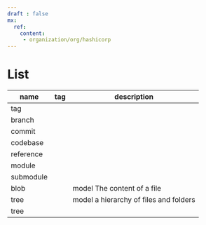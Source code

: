 ```yaml
---
draft : false
mx:
  ref:
    content: 
     - organization/org/hashicorp
---
```



# List
|name|tag|description|
|-|-|-|
|tag|
|branch|
|commit|
|codebase|
|reference|||
|module|
|submodule|
|blob||model The content of a file|
|tree||model a hierarchy of files and folders|
|tree|
<br>
